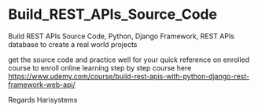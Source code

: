# Build_REST_APIs_Source_Code
Build REST APIs Source Code, Python, Django Framework, REST APIs database to create a real world projects 

get the source code and practice well for your quick reference on enrolled course 
to enroll online learning step by step course here
https://www.udemy.com/course/build-rest-apis-with-python-django-rest-framework-web-api/ 

Regards
Harisystems
